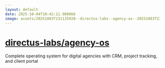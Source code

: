```yaml
---
layout: default
date: 2025-10-04T10:42:11.980066
image: assets/20251003T231135920--directus-labs--agency-os--20251003T231519981--cropped.png
---
```


# [directus-labs/agency-os](https://github.com/directus-labs/agency-os)

Complete operating system for digital agencies with CRM, project tracking, and client portal
